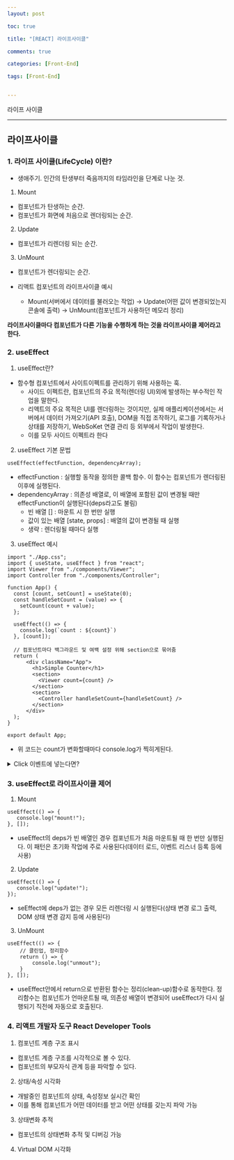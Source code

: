 ```yaml
---
layout: post

toc: true

title: "[REACT] 라이프사이클"

comments: true

categories: [Front-End]

tags: [Front-End]


---
```


라이프 사이클

---

## 라이프사이클

### 1. 라이프 사이클(LifeCycle) 이란?
- 생애주기. 인간의 탄생부터 죽음까지의 타임라인을 단계로 나눈 것.

1. Mount
- 컴포넌트가 탄생하는 순간.
- 컴포넌트가 화면에 처음으로 렌더링되는 순간.

2. Update
-  컴포넌트가 리렌더링 되는 순간.

3. UnMount
- 컴포넌트가 렌더링되는 순간.

- 리액트 컴포넌트의 라이프사이클 예시
  - Mount(서버에서 데이터를 불러오는 작업) → Update(어떤 값이 변경되었는지 콘솔에 출력) → UnMount(컴포넌트가 사용하던 메모리 정리)

__라이프사이클마다 컴포넌트가 다른 기능을 수행하게 하는 것을 라이프사이클 제어라고 한다.__ 

### 2. useEffect
1. useEffect란?
  - 함수형 컴포넌트에서 사이트이펙트를 관리하기 위해 사용하는 훅.
    -  사이드 이펙트란, 컴포넌트의 주요 목적(렌더링 UI)외에 발생하는 부수적인 작업을 말한다. 
    - 리액트의 주요 목적은 UI를 렌더링하는 것이지만, 실제 애플리케이션에서는 서버에서 데이터 가져오기(API 호출), DOM을 직접 조작하기, 로그를 기록하거나 상태를 저장하기, WebSoKet 연결 관리 등 외부에서 작업이 발생한다. 
    - 이를 모두 사이드 이펙트라 한다

2. useEffect 기본 문법

```
useEffect(effectFunction, dependencyArray);
```

- effectFunction : 실행할 동작을 정의한 콜백 함수. 이 함수는 컴포넌트가 렌더링된 이후에 실행된다.
- dependencyArray : 의존성 배열로, 이 배열에 포함된 값이 변경될 때만 effectFunction이 실행된다(deps라고도 불림)
  - 빈 배열 [] : 마운트 시 한 번만 실행
  - 값이 있는 배열 [state, props] : 배열의 값이 변경될 때 실행
  - 생략 : 렌더링될 때마다 실행

3. useEffect 예시

```
import "./App.css";
import { useState, useEffect } from "react";
import Viewer from "./components/Viewer";
import Controller from "./components/Controller";

function App() {
  const [count, setCount] = useState(0);
  const handleSetCount = (value) => {
    setCount(count + value);
  };

  useEffect(() => {
    console.log(`count : ${count}`)
  }, [count]);

  // 컴포넌트마다 백그라운드 및 여백 설정 위해 section으로 묶어줌
  return (
      <div className="App">
        <h1>Simple Counter</h1>
        <section>
          <Viewer count={count} />
        </section>
        <section>
          <Controller handleSetCount={handleSetCount} />
        </section>
      </div>
  );
}

export default App;
```

- 위 코드는 count가 변화할때마다 console.log가 찍히게된다.
<details>
    <summary>Click 이벤트에 넣는다면?</summary>
    <div markdown="1">
        useEffect가 꼭 필요할까? onClickButton 이벤트 안에 setCount로 값을 바꾼 후 그 값을 console에 출력한다면?
        <br>
        => setState가 비동기로 동작하기 때문에 상태가 즉시 변경되는 것이 아닌 렌더링 작업이 끝난 후 업데이트가 되기 때문에 안된다.
        <br> 
        - 리액트는 렌더링 성늘을 최적화하기 위해 __여러 상태 변경 요청(setState)를 모아 한꺼번에 처리__ 한다. 이를 통해 재렌더링을 방지하고 효율적으로 화면을 업데이트한다.
        <br>
        - 클릭 이벤트 발생 시 실행 흐름<br>
            - handleSetCount(value) 실행<br>
            - setCount(count + value) 호출하여 상태 변경 __요청__<br>
            - console.log(`count : ${count}`) 실행. 아직 상태값이 변경되지 않았으므로 이전 값이 출력된다.<br>
            - 리액트 상태 변경작업(비동기)<br>
            - 새로운 상태값으로 컴포넌트 리렌더링<br>
            - count가 변경되었기 때문에 useEffect 실행.
    </div>
</details>

### 3. useEffect로 라이프사이클 제어

1. Mount
```
useEffect(() => {
   console.log("mount!");
}, []);
```
- useEffect의 deps가 빈 배열인 경우 컴포넌트가 처음 마운트될 때 한 번만 실행된다. 이 패턴은 초기화 작업에 주로 사용된다(데이터 로드, 이벤트 리스너 등록 등에 사용)


2. Update
```
useEffect(() => {
   console.log("update!");
});
```
- seEffect에 deps가 없는 경우 모든 리렌더링 시 실행된다(상태 변경 로그 출력, DOM 상태 변경 감지 등에 사용된다)

3. UnMount
```
useEffect(() => {
    // 클린업, 정리함수
    return () => {
        console.log("unmout");
    }
}, []);
```
- useEffect안에서 return으로 반환된 함수는 정리(clean-up)함수로 동작한다. 정리함수는 컴포넌트가 언마운트될 때, 의존성 배열이 변경되어 useEffect가 다시 실행되기 직전에 자동으로 호출된다.

### 4. 리액트 개발자 도구 React Developer Tools
1. 컴포넌트 계층 구조 표시
  - 컴포넌트 계층 구조를 시각적으로 볼 수 있다.
  - 컴포넌트의 부모자식 관계 등을 파악할 수 있다.

2. 상태/속성 시각화
  - 개발중인 컴포넌트의 상태, 속성정보 실시간 확인
  - 이를 통해 컴포넌트가 어떤 데이터를 받고 어떤 상태를 갖는지 파악 가능

3. 상태변화 추적
  - 컴포넌트의 상태변화 추적 및 디버깅 가능

4. Virtual DOM 시각화

